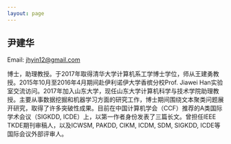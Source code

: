 ```yaml
---
layout: page
---
```


## 尹建华

Email: jhyin12@gmail.com

博士，助理教授。于2017年取得清华大学计算机系工学博士学位，师从王建勇教授。2015年10月至2016年4月期间赴伊利诺伊大学香槟分校Prof. Jiawei Han实验室交流访问。2017年加入山东大学，现任山东大学计算机科学与技术学院助理教授。主要从事数据挖掘和机器学习方面的研究工作，博士期间围绕文本聚类问题展开研究，取得了许多突破性成果。目前在中国计算机学会（CCF）推荐的A类国际学术会议（SIGKDD, ICDE）上，以第一作者身份发表了三篇长文。曾担任IEEE TKDE期刊审稿人，以及ICWSM, PAKDD, CIKM, ICDM, SDM, SIGKDD, ICDE等国际会议外部评审人。

